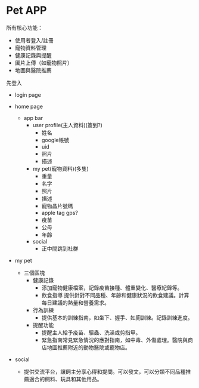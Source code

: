 # Pet APP
所有核心功能：
* 使用者登入/註冊
* 寵物資料管理
* 健康記錄與提醒
* 圖片上傳（如寵物照片）
* 地圖與醫院推薦

先登入
- login page

- home page
    - app bar
        - user profile(主人資料)(簽到?)
            - 姓名
            - google帳號
            - uid
            - 照片
            - 描述
        - my pet(寵物資料)(多隻)
            - 重量
            - 名字
            - 照片
            - 描述
            - 寵物晶片號碼
            - apple tag gps?
            - 疫苗
            - 公母
            - 年齡
        - social
            - 正中間跳到社群
        
        
- my pet
    - 三個區塊
        - 健康記錄
            - 添加寵物健康檔案，記錄疫苗接種、體重變化、醫療紀錄等。
            - 飲食指導
                提供針對不同品種、年齡和健康狀況的飲食建議。計算每日建議的熱量和營養需求。
        - 行為訓練
            - 提供基本的訓練指南，如坐下、握手、如廁訓練。記錄訓練進度。
        - 提醒功能
            - 提醒主人給予疫苗、驅蟲、洗澡或剪指甲。
            - 緊急指南常見緊急情況的應對指南，如中毒、外傷處理。醫院與商店地圖推薦附近的動物醫院或寵物店。
        
- social
    - 提供交流平台，讓飼主分享心得和提問。可以發文，可以分類不同品種推薦適合的飼料、玩具和其他用品。
    
